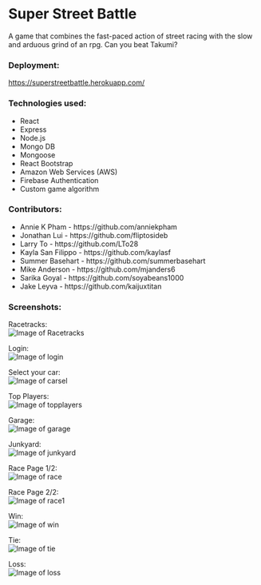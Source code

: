 # Super Street Battle

A game that combines the fast-paced action of street racing with the slow and arduous grind of an rpg. Can you beat Takumi?

### Deployment:

https://superstreetbattle.herokuapp.com/

### Technologies used:

<ul> 
<li>React
<li>Express
<li>Node.js
<li>Mongo DB
<li>Mongoose
<li>React Bootstrap
<li>Amazon Web Services (AWS)
<li>Firebase Authentication
<li>Custom game algorithm

 </ul>

### Contributors:
<ul>
<li> Annie K Pham - https://github.com/anniekpham
<li> Jonathan Lui - https://github.com/fliptosideb
<li> Larry To - https://github.com/LTo28
<li> Kayla San Filippo - https://github.com/kaylasf
<li> Summer Basehart - https://github.com/summerbasehart
<li> Mike Anderson - https://github.com/mjanders6
<li> Sarika Goyal - https://github.com/soyabeans1000
<li> Jake Leyva - https://github.com/kaijuxtitan
</ul>

### Screenshots:
Racetracks:
<br/>
![Image of Racetracks](https://raw.githubusercontent.com/super-street-battle/super-street-battle/master/assets/readme%20gif.gif)

Login:
<br/>
![Image of login](https://raw.githubusercontent.com/super-street-battle/super-street-battle/master/assets/1.png)

Select your car:
<br/>
![Image of carsel](https://raw.githubusercontent.com/super-street-battle/super-street-battle/master/assets/2.png)

Top Players:
<br/>
![Image of topplayers](https://raw.githubusercontent.com/super-street-battle/super-street-battle/master/assets/3.png)

Garage:
<br/>
![Image of garage](https://raw.githubusercontent.com/super-street-battle/super-street-battle/master/assets/4.png)

Junkyard:
<br/>
![Image of junkyard](https://raw.githubusercontent.com/super-street-battle/super-street-battle/master/assets/5.png)

Race Page 1/2:
<br/>
![Image of race](https://raw.githubusercontent.com/super-street-battle/super-street-battle/master/assets/6.png)

Race Page 2/2:
<br/>
![Image of race1](https://raw.githubusercontent.com/super-street-battle/super-street-battle/master/assets/7.png)

Win:
<br/>
![Image of win](https://raw.githubusercontent.com/super-street-battle/super-street-battle/master/assets/win.png)

Tie:
<br/>
![Image of tie](https://raw.githubusercontent.com/super-street-battle/super-street-battle/master/assets/tie.png)

Loss:
<br/>
![Image of loss](https://raw.githubusercontent.com/super-street-battle/super-street-battle/master/assets/lost.png)
